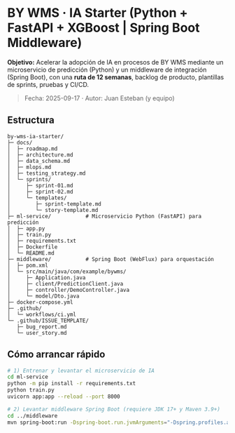 # BY WMS · IA Starter (Python + FastAPI + XGBoost | Spring Boot Middleware)

**Objetivo:** Acelerar la adopción de IA en procesos de BY WMS mediante un microservicio de predicción
(Python) y un middleware de integración (Spring Boot), con una **ruta de 12 semanas**, backlog de producto,
plantillas de sprints, pruebas y CI/CD.

> Fecha: 2025-09-17 · Autor: Juan Esteban (y equipo)

## Estructura
```
by-wms-ia-starter/
├─ docs/
│  ├─ roadmap.md
│  ├─ architecture.md
│  ├─ data_schema.md
│  ├─ mlops.md
│  ├─ testing_strategy.md
│  └─ sprints/
│     ├─ sprint-01.md
│     ├─ sprint-02.md
│     └─ templates/
│        ├─ sprint-template.md
│        └─ story-template.md
├─ ml-service/           # Microservicio Python (FastAPI) para predicción
│  ├─ app.py
│  ├─ train.py
│  ├─ requirements.txt
│  ├─ Dockerfile
│  └─ README.md
├─ middleware/           # Spring Boot (WebFlux) para orquestación
│  ├─ pom.xml
│  └─ src/main/java/com/example/bywms/
│     ├─ Application.java
│     ├─ client/PredictionClient.java
│     ├─ controller/DemoController.java
│     └─ model/Dto.java
├─ docker-compose.yml
├─ .github/
│  └─ workflows/ci.yml
└─ .github/ISSUE_TEMPLATE/
   ├─ bug_report.md
   └─ user_story.md
```

## Cómo arrancar rápido
```bash
# 1) Entrenar y levantar el microservicio de IA
cd ml-service
python -m pip install -r requirements.txt
python train.py
uvicorn app:app --reload --port 8000

# 2) Levantar middleware Spring Boot (requiere JDK 17+ y Maven 3.9+)
cd ../middleware
mvn spring-boot:run -Dspring-boot.run.jvmArguments="-Dspring.profiles.active=dev"
```
